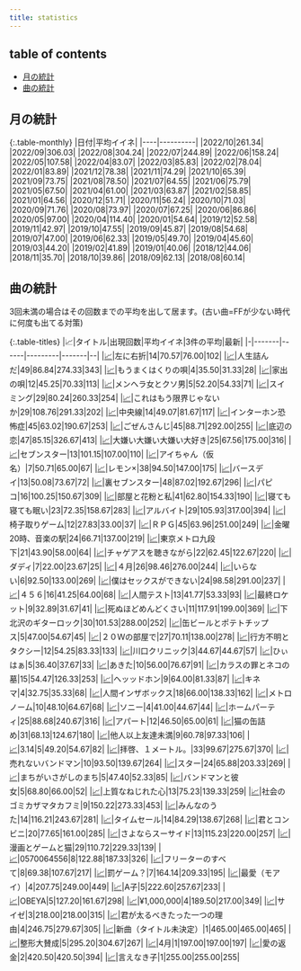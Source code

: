 ```yaml
---
title: statistics
---
```


## table of contents

- [月の統計](#月の統計)
- [曲の統計](#曲の統計)

## 月の統計

{:.table-monthly}
|日付|平均イイネ|
|----|----------|
|2022/10|261.34|
|2022/09|306.03|
|2022/08|304.24|
|2022/07|244.89|
|2022/06|158.24|
|2022/05|107.58|
|2022/04|83.07|
|2022/03|85.83|
|2022/02|78.04|
|2022/01|83.89|
|2021/12|78.38|
|2021/11|74.29|
|2021/10|65.39|
|2021/09|73.75|
|2021/08|78.50|
|2021/07|64.55|
|2021/06|75.79|
|2021/05|67.50|
|2021/04|61.00|
|2021/03|63.87|
|2021/02|58.85|
|2021/01|64.56|
|2020/12|51.71|
|2020/11|56.24|
|2020/10|71.03|
|2020/09|71.76|
|2020/08|73.97|
|2020/07|67.25|
|2020/06|86.86|
|2020/05|97.00|
|2020/04|114.40|
|2020/01|54.64|
|2019/12|52.58|
|2019/11|42.97|
|2019/10|47.55|
|2019/09|45.87|
|2019/08|54.68|
|2019/07|47.00|
|2019/06|62.33|
|2019/05|49.70|
|2019/04|45.60|
|2019/03|44.20|
|2019/02|41.89|
|2019/01|40.06|
|2018/12|44.06|
|2018/11|35.70|
|2018/10|39.86|
|2018/09|62.13|
|2018/08|60.14|


## 曲の統計

3回未満の場合はその回数までの平均を出して居ます。(古い曲=FFが少ない時代に何度も出てる対策)

{:.table-titles}
|📈|タイトル|出現回数|平均イイネ|3件の平均|最新|
|-|-------|------|---------|-------|--|
|<a href="/stat_1220319068.html">📈</a>|左に右折|14|70.57|76.00|102|
|<a href="/stat_3973810081.html">📈</a>|人生詰んだ|49|86.84|274.33|343|
|<a href="/stat_383919761.html">📈</a>|もうまくはくりの唄|4|35.50|31.33|28|
|<a href="/stat_3345548410.html">📈</a>|家出の唄|12|45.25|70.33|113|
|<a href="/stat_1134299308.html">📈</a>|メンヘラ女とクソ男|5|52.20|54.33|71|
|<a href="/stat_4279738064.html">📈</a>|スイミング|29|80.24|260.33|254|
|<a href="/stat_1305098187.html">📈</a>|これはもう限界じゃないか|29|108.76|291.33|202|
|<a href="/stat_3688227492.html">📈</a>|中央線|14|49.07|81.67|117|
|<a href="/stat_3706647313.html">📈</a>|インターホン恐怖症|45|63.02|190.67|253|
|<a href="/stat_2193121143.html">📈</a>|ごぜんさんじ|45|88.71|292.00|255|
|<a href="/stat_3014517053.html">📈</a>|底辺の恋|47|85.15|326.67|413|
|<a href="/stat_2320889407.html">📈</a>|大嫌い大嫌い大嫌い大好き|25|67.56|175.00|316|
|<a href="/stat_2136384753.html">📈</a>|セブンスター|13|101.15|107.00|110|
|<a href="/stat_3845995641.html">📈</a>|アイちゃん（仮名）|7|50.71|65.00|67|
|<a href="/stat_3820729153.html">📈</a>|レモン×|38|94.50|147.00|175|
|<a href="/stat_2790299604.html">📈</a>|バースデイ|13|50.08|73.67|72|
|<a href="/stat_705380792.html">📈</a>|裏セブンスター|48|87.02|192.67|296|
|<a href="/stat_3581212074.html">📈</a>|パピコ|16|100.25|150.67|309|
|<a href="/stat_283491885.html">📈</a>|部屋と花粉と私|41|62.80|154.33|190|
|<a href="/stat_3282501719.html">📈</a>|寝ても寝ても眠い|23|72.35|158.67|283|
|<a href="/stat_2879634500.html">📈</a>|アルバイト|29|105.93|317.00|394|
|<a href="/stat_2862129283.html">📈</a>|椅子取りゲーム|12|27.83|33.00|37|
|<a href="/stat_3089007951.html">📈</a>|ＲＰＧ|45|63.96|251.00|249|
|<a href="/stat_3497313489.html">📈</a>|金曜20時、音楽の駅|24|66.71|137.00|219|
|<a href="/stat_1891603274.html">📈</a>|東京メトロ九段下|21|43.90|58.00|64|
|<a href="/stat_1109020806.html">📈</a>|チャゲアスを聴きながら|22|62.45|122.67|220|
|<a href="/stat_1271302853.html">📈</a>|ダディ|7|22.00|23.67|25|
|<a href="/stat_574486788.html">📈</a>|４月|26|98.46|276.00|244|
|<a href="/stat_1327320414.html">📈</a>|いらない|6|92.50|133.00|269|
|<a href="/stat_2746425008.html">📈</a>|僕はセックスができない|24|98.58|291.00|237|
|<a href="/stat_3527530207.html">📈</a>|４５６|16|41.25|64.00|68|
|<a href="/stat_2934372601.html">📈</a>|人間テスト|13|41.77|53.33|93|
|<a href="/stat_1735199150.html">📈</a>|最終ロケット|9|32.89|31.67|41|
|<a href="/stat_2201479478.html">📈</a>|死ぬほどめんどくさい|11|117.91|199.00|369|
|<a href="/stat_3669782485.html">📈</a>|下北沢のギターロック|30|101.53|288.00|252|
|<a href="/stat_2319071959.html">📈</a>|缶ビールとポテトチップス|5|47.00|54.67|45|
|<a href="/stat_3785051628.html">📈</a>|２０Ｗの部屋で|27|70.11|138.00|278|
|<a href="/stat_2892118558.html">📈</a>|行方不明とタクシー|12|54.25|83.33|133|
|<a href="/stat_3989244522.html">📈</a>|川口クリニック|3|44.67|44.67|57|
|<a href="/stat_1203495729.html">📈</a>|ひぃはぁ|5|36.40|37.67|33|
|<a href="/stat_2403533009.html">📈</a>|あきた|10|56.00|76.67|91|
|<a href="/stat_1115694639.html">📈</a>|カラスの罪とネコの墓|15|54.47|126.33|253|
|<a href="/stat_3785006664.html">📈</a>|ヘッッドホン|9|64.00|81.33|87|
|<a href="/stat_130567987.html">📈</a>|キネマ|4|32.75|35.33|68|
|<a href="/stat_2424681378.html">📈</a>|人間インザボックス|18|66.00|138.33|162|
|<a href="/stat_123253090.html">📈</a>|メトロノーム|10|48.10|64.67|68|
|<a href="/stat_2417872325.html">📈</a>|ソニー|4|41.00|44.67|44|
|<a href="/stat_3097031665.html">📈</a>|ホームパーティ|25|88.68|240.67|316|
|<a href="/stat_940965749.html">📈</a>|アパート|12|46.50|65.00|61|
|<a href="/stat_496127818.html">📈</a>|猫の缶詰め|31|68.13|124.67|180|
|<a href="/stat_811448184.html">📈</a>|他人以上友達未満|9|60.78|97.33|106|
|<a href="/stat_383783102.html">📈</a>|3.14|5|49.20|54.67|82|
|<a href="/stat_3042963501.html">📈</a>|拝啓、１メートル。|33|99.67|275.67|370|
|<a href="/stat_1318257667.html">📈</a>|売れないバンドマン|10|93.50|139.67|264|
|<a href="/stat_645640080.html">📈</a>|スター|24|65.88|203.33|269|
|<a href="/stat_3969547926.html">📈</a>|まちがいさがしのまち|5|47.40|52.33|85|
|<a href="/stat_1532885310.html">📈</a>|バンドマンと彼女|5|68.80|66.00|52|
|<a href="/stat_905736344.html">📈</a>|上質なねじれた心|13|75.23|139.33|259|
|<a href="/stat_381040520.html">📈</a>|社会のゴミカザマタカフミ|9|150.22|273.33|453|
|<a href="/stat_2368637404.html">📈</a>|みんなのうた|14|116.21|243.67|281|
|<a href="/stat_2790095167.html">📈</a>|タイムセール|14|84.29|138.67|268|
|<a href="/stat_2145670056.html">📈</a>|君とコンビニ|20|77.65|161.00|285|
|<a href="/stat_2401650218.html">📈</a>|さよならスーサイド|13|115.23|220.00|257|
|<a href="/stat_492620309.html">📈</a>|漫画とゲームと猫|29|110.72|229.33|139|
|<a href="/stat_3536700876.html">📈</a>|0570064556|8|122.88|187.33|326|
|<a href="/stat_1085837939.html">📈</a>|フリーターのすべて|8|69.38|107.67|217|
|<a href="/stat_2063332486.html">📈</a>|罰ゲーム？|7|164.14|209.33|195|
|<a href="/stat_3011767184.html">📈</a>|最愛（モアイ）|4|207.75|249.00|449|
|<a href="/stat_1180935151.html">📈</a>|A子|5|222.60|257.67|233|
|<a href="/stat_829386755.html">📈</a>|OBEYA|5|127.20|161.67|298|
|<a href="/stat_1888006000.html">📈</a>|¥1,000,000|4|189.50|217.00|349|
|<a href="/stat_2144871483.html">📈</a>|サイゼ|3|218.00|218.00|315|
|<a href="/stat_3663218867.html">📈</a>|君が太るべきたった一つの理由|4|246.75|279.67|305|
|<a href="/stat_2230208899.html">📈</a>|新曲（タイトル未決定）|1|465.00|465.00|465|
|<a href="/stat_2742911033.html">📈</a>|整形大賛成|5|295.20|304.67|267|
|<a href="/stat_3455439612.html">📈</a>|4月|1|197.00|197.00|197|
|<a href="/stat_2800481173.html">📈</a>|愛の返金|2|420.50|420.50|394|
|<a href="/stat_2372586904.html">📈</a>|言えなき子|1|255.00|255.00|255|

<script src="https://cdnjs.cloudflare.com/ajax/libs/jquery/3.6.1/jquery.min.js" integrity="sha512-aVKKRRi/Q/YV+4mjoKBsE4x3H+BkegoM/em46NNlCqNTmUYADjBbeNefNxYV7giUp0VxICtqdrbqU7iVaeZNXA==" crossorigin="anonymous" referrerpolicy="no-referrer"></script>
<script src="https://cdnjs.cloudflare.com/ajax/libs/jquery.tablesorter/2.31.3/js/jquery.tablesorter.min.js" integrity="sha512-qzgd5cYSZcosqpzpn7zF2ZId8f/8CHmFKZ8j7mU4OUXTNRd5g+ZHBPsgKEwoqxCtdQvExE5LprwwPAgoicguNg==" crossorigin="anonymous" referrerpolicy="no-referrer"></script>
<link rel="stylesheet" href="https://cdnjs.cloudflare.com/ajax/libs/jquery.tablesorter/2.31.3/css/theme.default.min.css" integrity="sha512-wghhOJkjQX0Lh3NSWvNKeZ0ZpNn+SPVXX1Qyc9OCaogADktxrBiBdKGDoqVUOyhStvMBmJQ8ZdMHiR3wuEq8+w==" crossorigin="anonymous" referrerpolicy="no-referrer" />
<script>
$(function() {
    $(".table-titles").tablesorter();
});
</script>
